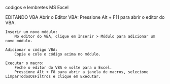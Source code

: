 codigos e lembretes MS Excel

EDITANDO VBA 
    Abrir o Editor VBA:
        Pressione Alt + F11 para abrir o editor do VBA.

    Inserir um novo módulo:
        No editor do VBA, clique em Inserir > Módulo para adicionar um novo módulo.

    Adicionar o código VBA:
        Copie e cole o código acima no módulo.

    Executar o macro:
        Feche o editor do VBA e volte para o Excel.
        Pressione Alt + F8 para abrir a janela de macros, selecione LimparTodosOsFiltros e clique em Executar.

